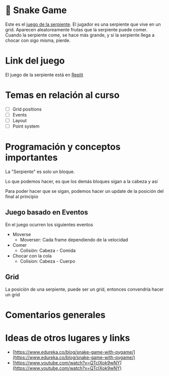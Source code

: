 # 🐍 Snake Game

Este es el [juego de la serpiente][game_url]. El jugador es una serpiente que vive en un grid. Aparecen aleatoreamente frutas que la serpiente puede comer. Cuando la serpiente come, se hace más grande, y si la serpiente llega a chocar con sigo misma, pierde.

# Link del juego

El juego de la serpiente está en [Replit][game_url]

# Temas en relación al curso

- [ ] Grid positions
- [ ] Events
- [ ] Layout
- [ ] Point system

# Programación y conceptos importantes

La "Serpiente" es solo un bloque.

Lo que podemos hacer, es que los demás bloques sigan a la cabeza y así

Para poder hacer que se sigan, podemos hacer un update de la posición del final al principio

## Juego basado en Eventos

En el juego ocurren los siguientes eventos

- Moverse
  - Moverser: Cada frame dependiendo de la velocidad
- Comer
  - Colisión: Cabeza - Comida
- Chocar con la cola
  - Colision: Cabeza - Cuerpo

## Grid

La posición de una serpiente, puede ser un grid, entonces convendría hacer un grid

# Comentarios generales

# Ideas de otros lugares y links

- [https://www.edureka.co/blog/snake-game-with-pygame/](https://www.edureka.co/blog/snake-game-with-pygame/)
- [https://www.youtube.com/watch?v=QTcIXok9wNY](https://www.youtube.com/watch?v=QTcIXok9wNY)

[game_url]: https://replit.com/@EduardoGmez1/SnakeGame#code/main.js
